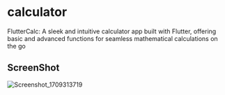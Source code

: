 # calculator

FlutterCalc: A sleek and intuitive calculator app built with Flutter, offering basic and advanced functions for seamless mathematical calculations on the go
## ScreenShot
![Screenshot_1709313719](https://github.com/dev-rahul-0/calculator/assets/114253454/55df474b-03f9-450f-82a8-32c89cc605f9)

